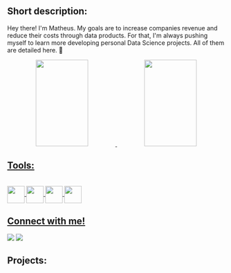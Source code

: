 ## Short description:

Hey there! I'm Matheus. My goals are to increase companies revenue and reduce their costs through data products. For that, I'm always pushing myself to learn more developing personal Data Science projects. All of them are detailed here. 🙂

<div align="center">
  <a href="https://github.com/hfpmatheus">
  <img height="200em" img width="49%" src="https://github-readme-stats.vercel.app/api?username=hfpmatheus&show_icons=true&theme=github_dark&include_all_commits=true&count_private=true"/>
  <img height="200em" img width="49%" src="https://github-readme-stats.vercel.app/api/top-langs/?username=hfpmatheus&layout=compact&langs_count=7&theme=github_dark"/>
</div>
 
  ## Tools:
  
<div style="display: inline_block"><br>
  <img align="center" height="40" width="40" <img src="https://cdn.jsdelivr.net/gh/devicons/devicon/icons/python/python-original.svg" />
  <img align="center" height="40" width="40" <img src="https://cdn.jsdelivr.net/gh/devicons/devicon/icons/postgresql/postgresql-original.svg" />
  <img align="center" height="40" width="40" <img src="https://cdn.jsdelivr.net/gh/devicons/devicon/icons/mysql/mysql-original.svg" />
  <img align="center" height="40" width="40" <img src="https://cdn.jsdelivr.net/gh/devicons/devicon/icons/heroku/heroku-original.svg" />
          
  
</div>
          
  ## Connect with me!
  
<div> 
  <a href = "mailto:matheushffp@gmail.com"><img src="https://img.shields.io/badge/-Gmail-%23333?style=for-the-badge&logo=gmail&logoColor=white" target="_blank"></a>
  <a href="https://www.linkedin.com/in/matheushfp/" target="_blank"><img src="https://img.shields.io/badge/-LinkedIn-%230077B5?style=for-the-badge&logo=linkedin&logoColor=white" target="_blank"></a> 
</div>
  
  ## Projects:

